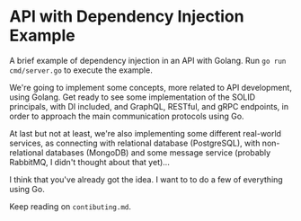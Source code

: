 # API with Dependency Injection Example

A brief example of dependency injection in an API with Golang.
Run `go run cmd/server.go` to execute the example.

We're going to implement some concepts, more related to API development, using Golang.
Get ready to see some implementation of the SOLID principals, with DI included, and GraphQL, RESTful, and gRPC endpoints, in order to approach the main communication protocols using Go.

At last but not at least, we're also implementing some different real-world services, as connecting with relational database (PostgreSQL), with non-relational databases (MongoDB) and some message service (probably RabbitMQ, I didn't thought about that yet)...

I think that you've already got the idea. I want to to do a few of everything using Go.

Keep reading on `contibuting.md`.
